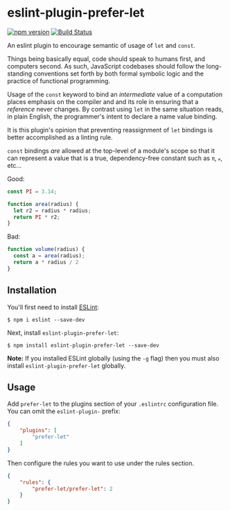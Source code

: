 # eslint-plugin-prefer-let

[![npm version](https://badge.fury.io/js/eslint-plugin-prefer-let.svg)](https://badge.fury.io/js/eslint-plugin-prefer-let)
[![Build Status](https://travis-ci.org/cowboyd/eslint-plugin-prefer-let.svg?branch=master)](https://travis-ci.org/cowboyd/eslint-plugin-prefer-let)

An eslint plugin to encourage semantic of usage of `let` and `const`.

Things being basically equal, code should speak to humans first, and
computers second. As such, JavaScript codebases should follow the
long-standing conventions set forth by both formal symbolic logic and
the practice of functional programming.

Usage of the `const` keyword to bind an _intermediate_ value of a
computation places emphasis on the compiler and and its role in
ensuring that a _reference_ never changes. By contrast using `let` in
the same situation reads, in plain English, the programmer's intent to
declare a name value binding.

It is this plugin's opinion that preventing reassignment of `let`
bindings is better accomplished as a linting rule.

`const` bindings _are_ allowed at the top-level of a module's scope so
that it can represent a value that is a true, dependency-free constant
such as `π`, `ℯ`, etc...


Good:

``` javascript
const PI = 3.14;

function area(radius) {
  let r2 = radius * radius;
  return PI * r2;
}

```

Bad:

``` javascript
function volume(radius) {
  const a = area(radius);
  return a * radius / 2
}

```

## Installation

You'll first need to install [ESLint](http://eslint.org):

```
$ npm i eslint --save-dev
```

Next, install `eslint-plugin-prefer-let`:

```
$ npm install eslint-plugin-prefer-let --save-dev
```

**Note:** If you installed ESLint globally (using the `-g` flag) then you must also install `eslint-plugin-prefer-let` globally.

## Usage

Add `prefer-let` to the plugins section of your `.eslintrc` configuration file. You can omit the `eslint-plugin-` prefix:

```json
{
    "plugins": [
        "prefer-let"
    ]
}
```


Then configure the rules you want to use under the rules section.

```json
{
    "rules": {
        "prefer-let/prefer-let": 2
    }
}
```

